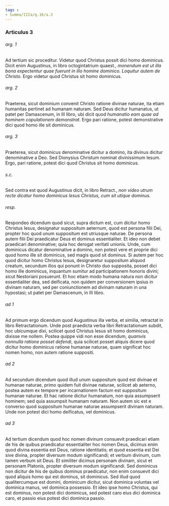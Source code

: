 ```yaml
---
tags : 
- Summa/IIIa/q.16/a.3
---
```


### Articulus 3

###### arg. 1
Ad tertium sic proceditur. Videtur quod Christus possit dici homo dominicus. Dicit enim Augustinus, in libro octogintatrium quaest., *monendum est ut illa bona expectentur quae fuerunt in illo homine dominico. Loquitur autem de Christo*. Ergo videtur quod Christus sit homo dominicus.

###### arg. 2
Praeterea, sicut dominium convenit Christo ratione divinae naturae, ita etiam humanitas pertinet ad humanam naturam. Sed Deus dicitur humanatus, ut patet per Damascenum, in III libro, ubi dicit quod *humanatio eam quae ad hominem copulationem demonstrat*. Ergo pari ratione, potest demonstrative dici quod homo ille sit dominicus.

###### arg. 3
Praeterea, sicut dominicus denominative dicitur a domino, ita divinus dicitur denominative a Deo. Sed Dionysius Christum nominat divinissimum Iesum. Ergo, pari ratione, potest dici quod Christus sit homo dominicus.

###### s.c.
Sed contra est quod Augustinus dicit, in libro Retract., *non video utrum recte dicatur homo dominicus Iesus Christus, cum sit utique dominus*.

###### resp.
Respondeo dicendum quod sicut, supra dictum est, cum dicitur homo Christus Iesus, designatur suppositum aeternum, quod est persona filii Dei, propter hoc quod unum suppositum est utriusque naturae. De persona autem filii Dei praedicatur Deus et dominus essentialiter. Et ideo non debet praedicari denominative; quia hoc derogat veritati unionis. Unde, cum dominicus dicatur denominative a domino, non potest vere et proprie dici quod homo ille sit dominicus, sed magis quod sit dominus. Si autem per hoc quod dicitur homo Christus Iesus, designaretur suppositum aliquod creatum, secundum illos qui ponunt in Christo duo supposita, posset dici homo ille dominicus, inquantum sumitur ad participationem honoris divini; sicut Nestoriani posuerunt. Et hoc etiam modo humana natura non dicitur essentialiter dea, sed deificata, non quidem per conversionem ipsius in divinam naturam, sed per coniunctionem ad divinam naturam in una hypostasi; ut patet per Damascenum, in III libro.

###### ad 1
Ad primum ergo dicendum quod Augustinus illa verba, et similia, retractat in libro Retractationum. Unde post praedicta verba libri Retractationum subdit, hoc ubicumque dixi, scilicet quod Christus Iesus sit homo dominicus, dixisse me nollem. Postea quippe vidi non esse dicendum, *quamvis nonnulla ratione posset defendi*, quia scilicet posset aliquis dicere quod dicitur homo dominicus ratione humanae naturae, quam significat hoc nomen homo, non autem ratione suppositi.

###### ad 2
Ad secundum dicendum quod illud unum suppositum quod est divinae et humanae naturae, primo quidem fuit divinae naturae, scilicet ab aeterno, postea autem ex tempore per incarnationem factum est suppositum humanae naturae. Et hac ratione dicitur humanatum, non quia assumpserit hominem; sed quia assumpsit humanam naturam. Non autem sic est e converso quod suppositum humanae naturae assumpserit divinam naturam. Unde non potest dici homo deificatus, vel dominicus.

###### ad 3
Ad tertium dicendum quod hoc nomen divinum consuevit praedicari etiam de his de quibus praedicatur essentialiter hoc nomen Deus, dicimus enim quod divina essentia est Deus, ratione identitatis; et quod essentia est Dei sive divina, propter diversum modum significandi; et verbum divinum, cum tamen verbum sit Deus. Et similiter dicimus personam divinam, sicut et personam Platonis, propter diversum modum significandi. Sed dominicus non dicitur de his de quibus dominus praedicatur, non enim consuevit dici quod aliquis homo qui est dominus, sit dominicus. Sed illud quod qualitercumque est domini, dominicum dicitur, sicut dominica voluntas vel dominica manus, vel dominica possessio. Et ideo ipse homo Christus, qui est dominus, non potest dici dominicus, sed potest caro eius dici dominica caro, et passio eius potest dici dominica passio.

